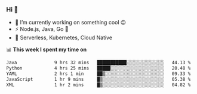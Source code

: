 ### Hi 👋

<!--
**nodejh/nodejh** is a ✨ _special_ ✨ repository because its `README.md` (this file) appears on your GitHub profile.

Here are some ideas to get you started:

- 🔭 I’m currently working on ...
- 🌱 I’m currently learning ...
- 👯 I’m looking to collaborate on ...
- 🤔 I’m looking for help with ...
- 💬 Ask me about ...
- 📫 How to reach me: ...
- 😄 Pronouns: ...
- ⚡ Fun fact: ...
-->

- 🔭 I’m currently working on something cool :wink:
- ⚡ Node.js, Java, Go :thought_balloon:
- 🤖 Serverless, Kubernetes, Cloud Native

📊 **This week I spent my time on**

<!--START_SECTION:waka-->

```txt
Java              9 hrs 32 mins   ███████████░░░░░░░░░░░░░░   44.13 %
Python            4 hrs 25 mins   █████░░░░░░░░░░░░░░░░░░░░   20.48 %
YAML              2 hrs 1 min     ██▒░░░░░░░░░░░░░░░░░░░░░░   09.33 %
JavaScript        1 hr 9 mins     █▒░░░░░░░░░░░░░░░░░░░░░░░   05.38 %
XML               1 hr 2 mins     █▒░░░░░░░░░░░░░░░░░░░░░░░   04.82 %
```

<!--END_SECTION:waka-->


<!--
:traffic_light: **Visitors**

![visitors](https://visitor-badge.glitch.me/badge?page_id=nodejh.nodejh)
-->
